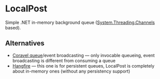 # LocalPost

Simple .NET in-memory background queue ([System.Threading.Channels](https://learn.microsoft.com/de-de/dotnet/api/system.threading.channels?view=net-6.0) based).

## Alternatives

- [Coravel queue](https://docs.coravel.net/Queuing/)/event broadcasting — only invocable queueing, event broadcasting is different from consuming a queue
- [Hangfire](https://www.hangfire.io/) — this one is for persistent queues, LocalPost is completely about in-memory ones (without any persistency support)
